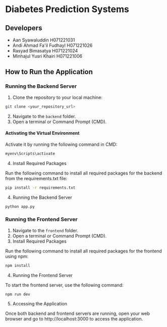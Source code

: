 # Diabetes Prediction Systems

## Developers
- Aan Syawaluddin	H071221031
- Andi Ahmad Fa'il Fudhayl H071221026
- Rasyad Bimasatya H071221024
- Minhajul Yusri Khairi H071221006

## How to Run the Application

### Running the Backend Server


1. Clone the repository to your local machine:

```bash
git clone <your_repository_url>
```

2. Navigate to the `backend` folder.
3. Open a terminal or Command Prompt (CMD).

#### Activating the Virtual Environment

Activate it by running the following command in CMD:

```bash
myenv\Scripts\activate
```

4. Install Required Packages

Run the following command to install all required packages for the backend from the requirements.txt file:

```bash
pip install -r requirements.txt
```

4. Running the Backend Server

```bash
python app.py
```

### Running the Frontend Server

1. Navigate to the `frontend` folder.
2. Open a terminal or Command Prompt (CMD).
3. Install Required Packages

Run the following command to install all required packages for the frontend using npm:

```bash
npm install
```

4. Running the Frontend Server

To start the frontend server, use the following command:

```bash
npm run dev
```

5. Accessing the Application

Once both backend and frontend servers are running, open your web browser and go to http://localhost:3000 to access the application.

